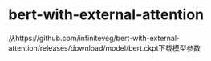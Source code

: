 # bert-with-external-attention

从https://github.com/infiniteveg/bert-with-external-attention/releases/download/model/bert.ckpt下载模型参数

